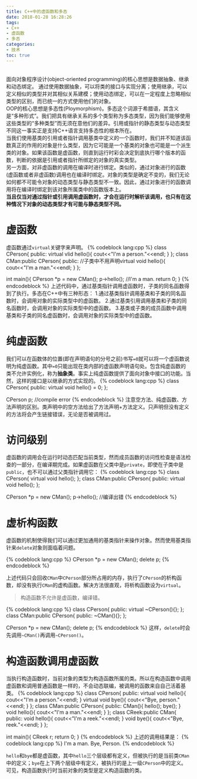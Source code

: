 ```yaml
---
title: C++中的虚函数和多态
date: 2018-01-28 16:28:26
tags:
- C++
- 虚函数
- 多态
categories:
- 技术
toc: true
---
```

<br>  面向对象程序设计(object-oriented programming)的核心思想是数据抽象、继承和动态绑定。    通过使用数据抽象，可以将类的接口与实现分离；使用继承，可以定义相似的类型并对其相似关系建模；使用动态绑定，可以在一定程度上忽略相似类型的区别，而已统一的方式使用他们的对象。<!--more--><br>
OOP的核心思想是多态性(Ploymorphism)。多态这个词源于希腊语，其含义是“多种形式”。我们把具有继承关系的多个类型称为多态类型，因为我们能够使用这些类型的“多种类型”而无须在意他们的差异。引用或指针的静态类型与动态类型不同这一事实正是支持C++语言支持多态性的根本所在。<br>
当我们使用基类的引用或者指针调用基类中定义的一个函数时，我们并不知道该函数真正的作用的对象是什么类型，因为它可能是一个基类的对象也可能是一个派生类的对象。如果该函数是虚函数，则直到运行时彩会决定到底执行哪个版本的函数，判断的依据是引用或者指针所绑定的对象的真实类型。<br>
另一方面，对非虚函数的调用在编译时进行绑定。类似的，通过对象进行的函数(虚函数或者非虚函数)调用也在编译时绑定。对象的类型是确定不变的，我们无论如何都不可能令对象的动态类型与静态类型不一致。因此，通过对象进行的函数调用将在编译时绑定到该对象所属类中的函数版本上。<br>
**当且仅当对通过指针或引用调用虚函数时，才会在运行时解析该调用，也只有在这种情况下对象的动态类型才有可能与静态类型不同。**
# 虚函数
虚函数通过`virtual`关键字来声明。
{% codeblock lang:cpp %}
class CPerson{
    public:
        virtual vlid hello(){
            cout<<"I'm a person."<<endl;
        }
};
class CMan:public CPerson{
    public:
        //子类中不用声明virtual
        void hello(){
            cout<<"I'm a man."<<endl;
        }
};

int main(){
    CPerson *p = new CMan();
    p->hello();
    //I'm a man.
    return 0;
}
{% endcodeblock %}
上述代码中，通过基类指针调用虚函数时，子类的同名函数得到了执行。多态在C++中有三种形态：
1.通过基类指针调用基类和子类的同名函数时，会调用对象的实际类型中的虚函数。
2.通过基类引用调用基类和子类的同名函数时，会调用对象的实际类型中的虚函数。
3.基类或子类的成员函数中调用基类和子类的同名虚函数时，会调用对象的实际类型中的虚函数。

# 纯虚函数
我们可以在函数体的位置(即在声明语句的分号之前)书写`=0`就可以将一个虚函数说明为纯虚函数。其中`=0`只能出现在类内部的虚函数声明语句处。包含纯虚函数的类不允许实例化，称为**抽象类**。事实上纯虚函数提供了面向对象中接口的功能。当然，这样的接口是以继承的方式实现的。
{% codeblock lang:cpp %}
class CPerson{
    public:
        virtual void hello() = 0;
};

CPerson p; //compile error
{% endcodeblock %}
注意空方法、纯虚函数、方法声明的区别。类声明中的空方法给出了方法声明+方法定义。只声明但没有定义的方法将会产生链接错误，无论是否被调用过。
# 访问级别
虚函数的调用会在运行时动态匹配当前类型，然而成员函数的访问性检查是语法检查的一部分，在编译期完成。如果虚函数在父类中是`private`，即使在子类中是`public`，也不可以通过父类指针调用它：
{% codeblock lang:cpp %}
class CPerson{
    virtual void hello();
};
class CMan:public CPerson{
    public:
        virtual void hello();
};

CPerson *p = new CMan();
p->hello(); //编译出错
{% endcodeblock %}
# 虚析构函数
虚函数的机制使得我们可以通过更加通用的基类指针来操作对象。然而使用基类指针来`delete`对象则面临着问题。

{% codeblock lang:cpp %}
CPerson *p = new CMan();
delete p;
{% endcodeblock %}

上述代码只会回收`CMan`中`CPerson`部分所占用的内存，执行了`CPerson`的析构函数，却没有执行`CMan`的虚构函数。解决方法很直观，将析构函数设为`virtual`。
>构造函数不允许是虚函数，编译错。

{% codeblock lang:cpp %}
class CPerson{
    public:
        virtual ~CPerson(){};
};
class CMan:public CPerson{
    public:
        ~CMan(){};
};

CPerson *p = new CMan();
delete p;
{% endcodeblock %}
这样，`delete`时会先调用`~CMan()`再调用`~CPerson()`。
# 构造函数调用虚函数
当执行构造函数时，当前对象的类型为构造函数所属的类。所以在构造函数中调用虚函数和调用普通函数是一样的，不会动态联编，被调用的函数来自自己活着基类。
{% codeblock lang:cpp %}
class CPerson{
    public:
        virtual void hello(){
            cout<<"I'm a person."<<endl;
        }
        virtual void bye(){
            cout<<"Bye, person."<<endl;
        }
};
class CMan:public CPerson{
    public:
        CMan(){
            hello();
            bye();
        }
        void hello(){
            cout<<"I'm a man."<<endl;
        }
};
class CReek:public CMan{
    public:
        void hello(){
            cout<<"I'm a reek."<<endl;
        }
        void bye(){
            cout<<"Bye, reek."<<endl;
        }
};

int main(){
    CReek r;
    return 0;
}
{% endcodeblock %}
上述的调用结果是：
{% codeblock lang:cpp %}
I'm a man.
Bye, Person.
{% endcodeblock %}

`hello`和`bye`都是虚函数，其中`hello`三个层级都有定义，但被执行的是当前类`CMan`中的定义；`bye`在上下两个层级中有定义，被执行的是上一级`CPerson`中的定义。可见，构造函数执行时当前对象的类型是定义构造函数的类。  